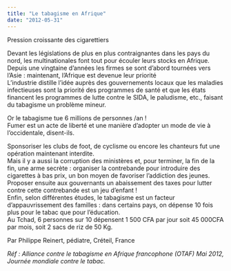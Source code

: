 ```yaml
---
title: "Le tabagisme en Afrique"
date: "2012-05-31"
---
```


Pression croissante des cigarettiers

Devant les législations de plus en plus contraignantes dans les pays du nord, les multinationales font tout pour écouler leurs stocks en Afrique. Depuis une vingtaine d’années les firmes se sont d’abord tournées vers l’Asie : maintenant, l’Afrique est devenue leur priorité  
L’industrie distille l’idée auprès des gouvernements locaux que les maladies infectieuses sont la priorité des programmes de santé et que les états financent les programmes de lutte contre le SIDA, le paludisme, etc., faisant du tabagisme un problème mineur.

Or le tabagisme tue 6 millions de personnes /an !  
Fumer est un acte de liberté et une manière d’adopter un mode de vie à l’occidentale, disent-ils.

Sponsoriser les clubs de foot, de cyclisme ou encore les chanteurs fut une opération maintenant interdite.  
Mais il y a aussi la corruption des ministères et, pour terminer, la fin de la fin, une arme secrète : organiser la contrebande pour introduire des cigarettes à bas prix, un bon moyen de favoriser l’addiction des jeunes. Proposer ensuite aux gouvernants un abaissement des taxes pour lutter contre cette contrebande est un jeu d’enfant !  
Enfin, selon différentes études, le tabagisme est un facteur d’appauvrissement des familles : dans certains pays, on dépense 10 fois plus pour le tabac que pour l’éducation.  
Au Tchad, 6 personnes sur 10 dépensent 1 500 CFA par jour soit 45 000CFA par mois, soit 2 sacs de riz de 50 Kg.

Par Philippe Reinert, pédiatre, Créteil, France

*Réf : Alliance contre le tabagisme en Afrique francophone (OTAF) Mai 2012, Journée mondiale contre le tabac.*
